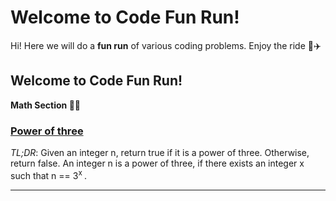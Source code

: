 # Welcome to Code Fun Run!

Hi! Here we will do a **fun run**  of various coding problems. Enjoy the ride 🚆✈️


## Welcome to Code Fun Run!
**Math Section 🔢📏**
### [Power of three](https://github.com/SimonWard30/Code-Fun-Run/blob/develop/Power_of_three/src/power_of_three.md)

*TL;DR*: Given an integer n, return true if it is a power of three. Otherwise, return false.
	An integer n is a power of three, if there exists an integer x such that n == 3<sup>x </sup>.

---
